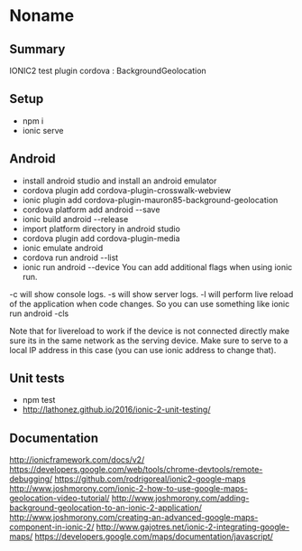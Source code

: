 ﻿# Noname
## Summary
IONIC2 test plugin cordova : BackgroundGeolocation

## Setup
- npm i
- ionic serve

## Android
- install android studio and install an android emulator
- cordova plugin add cordova-plugin-crosswalk-webview
- ionic plugin add cordova-plugin-mauron85-background-geolocation
- cordova platform add android --save
- ionic build android --release
- import platform directory in android studio
- cordova plugin add cordova-plugin-media
- ionic emulate android
- cordova run android --list
- ionic run android --device
You can add additional flags when using  ionic run.

-c will show console logs.
-s will show server logs.
-l will perform live reload of the application when code changes.
So you can use something like ionic run android -cls

Note that for livereload to work if the device is not connected directly make sure its in the same network as the serving device. Make sure to serve to a local IP address in this case (you can use ionic address to change that).


## Unit tests
- npm test
- http://lathonez.github.io/2016/ionic-2-unit-testing/

## Documentation
http://ionicframework.com/docs/v2/
https://developers.google.com/web/tools/chrome-devtools/remote-debugging/
https://github.com/rodrigoreal/ionic2-google-maps
http://www.joshmorony.com/ionic-2-how-to-use-google-maps-geolocation-video-tutorial/
http://www.joshmorony.com/adding-background-geolocation-to-an-ionic-2-application/
http://www.joshmorony.com/creating-an-advanced-google-maps-component-in-ionic-2/
http://www.gajotres.net/ionic-2-integrating-google-maps/
https://developers.google.com/maps/documentation/javascript/



